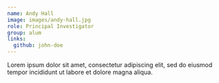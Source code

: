 ```yaml
---
name: Andy Hall
image: images/andy-hall.jpg
role: Principal Investigator
group: alum
links:
  github: john-doe
---
```


Lorem ipsum dolor sit amet, consectetur adipiscing elit, sed do eiusmod tempor incididunt ut labore et dolore magna aliqua.
